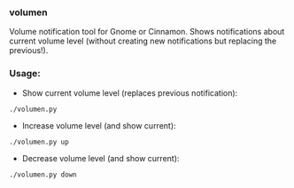 ### volumen

Volume notification tool for Gnome or Cinnamon.
Shows notifications about current volume level (without creating new notifications but replacing the previous!).

### Usage:

* Show current volume level (replaces previous notification):
```
./volumen.py
```

* Increase volume level (and show current):
```
./volumen.py up
```

* Decrease volume level (and show current):
```
./volumen.py down
```
